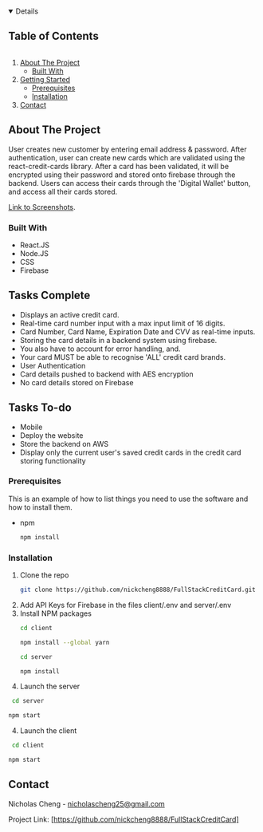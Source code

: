<!-- PROJECT LOGO -->
<br />
<p align="center">
  <a href="https://github.com/nickcheng8888/Tesla-Replica">

<!-- TABLE OF CONTENTS -->
<details open="open">
  <summary><h2 style="display: inline-block">Table of Contents</h2></summary>
  <ol>
    <li>
      <a href="#about-the-project">About The Project</a>
      <ul>
        <li><a href="#built-with">Built With</a></li>
      </ul>
    </li>
    <li>
      <a href="#getting-started">Getting Started</a>
      <ul>
        <li><a href="#prerequisites">Prerequisites</a></li>
        <li><a href="#installation">Installation</a></li>
      </ul>
    </li>
    <li><a href="#contact">Contact</a></li>
  </ol>
</details>



<!-- ABOUT THE PROJECT -->
## About The Project

User creates new customer by entering email address & password. After authentication, user can create new cards which are validated using the react-credit-cards library.
After a card has been validated, it will be encrypted using their password and stored onto firebase through the backend. Users can access their cards through the 'Digital Wallet' button, and access all their cards stored.

[Link to Screenshots](https://github.com/nickcheng8888/FullStackCreditCard/tree/main/client/assets).

### Built With

* []() React.JS
* []() Node.JS
* []() CSS
* []() Firebase



<!-- GETTING STARTED -->
## Tasks Complete

* Displays an active credit card.
* Real-time card number input with a max input limit of 16 digits.
* Card Number, Card Name, Expiration Date and CVV as real-time inputs.
* Storing the card details in a backend system using firebase.
* You also have to account for error handling, and.
* Your card MUST be able to recognise 'ALL' credit card brands. 
* User Authentication
* Card details pushed to backend with AES encryption
* No card details stored on Firebase
    
## Tasks To-do
* Mobile
* Deploy the website
* Store the backend on AWS
* Display only the current user's saved credit cards in the credit card storing functionality


### Prerequisites

This is an example of how to list things you need to use the software and how to install them.
* npm
  ```sh
  npm install
  ```

### Installation

1. Clone the repo
   ```sh
   git clone https://github.com/nickcheng8888/FullStackCreditCard.git
   ```
2. Add API Keys for Firebase in the files client/.env and server/.env
2. Install NPM packages
   ```sh
   cd client
   ```
   ```sh
   npm install --global yarn
   ```
   ```sh
   cd server
   ```
   ```sh
   npm install
   ```
3. Launch the server
  ```sh
   cd server
   ```
   ```sh
   npm start
   ```
4. Launch the client
  ```sh
   cd client
   ```
   ```sh
   npm start
   ```
<!-- CONTACT -->
## Contact

Nicholas Cheng - nicholascheng25@gmail.com

Project Link: [https://github.com/nickcheng8888/FullStackCreditCard]




